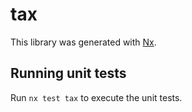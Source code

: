 # tax

This library was generated with [Nx](https://nx.dev).

## Running unit tests

Run `nx test tax` to execute the unit tests.
